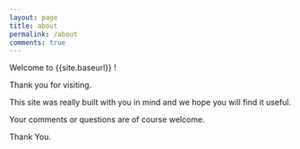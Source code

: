 ```yaml
---
layout: page
title: about
permalink: /about
comments: true
---
```

Welcome to {{site.baseurl}} !

Thank you for visiting.

This site was really built with you in mind and we hope you will find it useful.

Your comments or questions are of course welcome.

Thank You.
